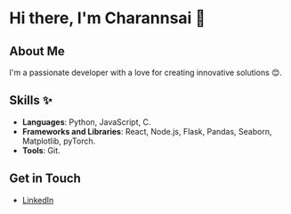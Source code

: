 # Hi there, I'm Charannsai 👋

## About Me
I'm a passionate developer with a love for creating innovative solutions 😊.


## Skills ✨
- **Languages**: Python, JavaScript, C.
- **Frameworks and Libraries**: React, Node.js, Flask, Pandas, Seaborn, Matplotlib, pyTorch.
- **Tools**: Git.

## Get in Touch
- [LinkedIn](www.linkedin.com/in/charan-sai-pathuri-177a9a282)
